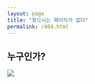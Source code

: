 ```yaml
---
layout: page
title: "찾으시는 페이지가 없다"
permalink: /404.html
---
```


<h2 class="center">누구인가?</h2>

<img src="https://t1.daumcdn.net/cfile/tistory/2676F93D584F741B31">

<div class="center" id="words"></div>

<script>
const lastPath = decodeURI(window.location.href).split('/').filter((word) => word != '').pop();
document.getElementById('words').innerHTML = `<h1>누가 ${lastPath} 소리를 내었어!</h1>`;
</script>
